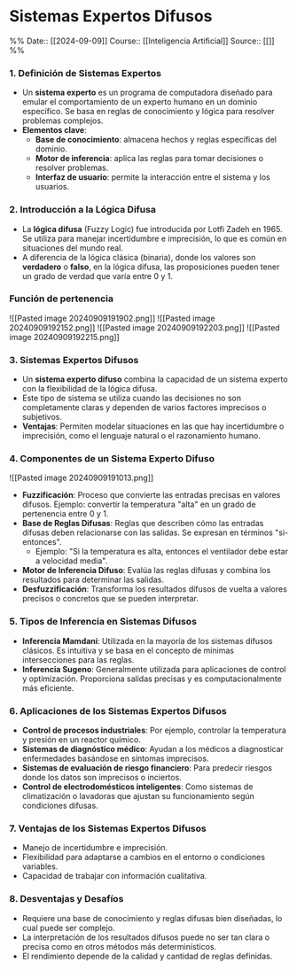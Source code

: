 # Sistemas Expertos Difusos

%%
Date:: [[2024-09-09]]
Course:: [[Inteligencia Artificial]]
Source:: [[]]
%%

### 1. **Definición de Sistemas Expertos**

- Un **sistema experto** es un programa de computadora diseñado para emular el comportamiento de un experto humano en un dominio específico. Se basa en reglas de conocimiento y lógica para resolver problemas complejos.
- **Elementos clave**:
    - **Base de conocimiento**: almacena hechos y reglas específicas del dominio.
    - **Motor de inferencia**: aplica las reglas para tomar decisiones o resolver problemas.
    - **Interfaz de usuario**: permite la interacción entre el sistema y los usuarios.

### 2. **Introducción a la Lógica Difusa**

- La **lógica difusa** (Fuzzy Logic) fue introducida por Lotfi Zadeh en 1965. Se utiliza para manejar incertidumbre e imprecisión, lo que es común en situaciones del mundo real.
- A diferencia de la lógica clásica (binaria), donde los valores son **verdadero** o **falso**, en la lógica difusa, las proposiciones pueden tener un grado de verdad que varía entre 0 y 1.
### Función de pertenencia
![[Pasted image 20240909191902.png]]
![[Pasted image 20240909192152.png]]
![[Pasted image 20240909192203.png]]
![[Pasted image 20240909192215.png]]

### 3. **Sistemas Expertos Difusos**

- Un **sistema experto difuso** combina la capacidad de un sistema experto con la flexibilidad de la lógica difusa.
- Este tipo de sistema se utiliza cuando las decisiones no son completamente claras y dependen de varios factores imprecisos o subjetivos.
- **Ventajas**: Permiten modelar situaciones en las que hay incertidumbre o imprecisión, como el lenguaje natural o el razonamiento humano.

### 4. **Componentes de un Sistema Experto Difuso**
![[Pasted image 20240909191013.png]]
- **Fuzzificación**: Proceso que convierte las entradas precisas en valores difusos. Ejemplo: convertir la temperatura "alta" en un grado de pertenencia entre 0 y 1.
- **Base de Reglas Difusas**: Reglas que describen cómo las entradas difusas deben relacionarse con las salidas. Se expresan en términos "si-entonces".
    - Ejemplo: "Si la temperatura es alta, entonces el ventilador debe estar a velocidad media".
- **Motor de Inferencia Difuso**: Evalúa las reglas difusas y combina los resultados para determinar las salidas.
- **Desfuzzificación**: Transforma los resultados difusos de vuelta a valores precisos o concretos que se pueden interpretar.

### 5. **Tipos de Inferencia en Sistemas Difusos**

- **Inferencia Mamdani**: Utilizada en la mayoría de los sistemas difusos clásicos. Es intuitiva y se basa en el concepto de mínimas intersecciones para las reglas.
- **Inferencia Sugeno**: Generalmente utilizada para aplicaciones de control y optimización. Proporciona salidas precisas y es computacionalmente más eficiente.

### 6. **Aplicaciones de los Sistemas Expertos Difusos**

- **Control de procesos industriales**: Por ejemplo, controlar la temperatura y presión en un reactor químico.
- **Sistemas de diagnóstico médico**: Ayudan a los médicos a diagnosticar enfermedades basándose en síntomas imprecisos.
- **Sistemas de evaluación de riesgo financiero**: Para predecir riesgos donde los datos son imprecisos o inciertos.
- **Control de electrodomésticos inteligentes**: Como sistemas de climatización o lavadoras que ajustan su funcionamiento según condiciones difusas.

### 7. **Ventajas de los Sistemas Expertos Difusos**

- Manejo de incertidumbre e imprecisión.
- Flexibilidad para adaptarse a cambios en el entorno o condiciones variables.
- Capacidad de trabajar con información cualitativa.

### 8. **Desventajas y Desafíos**

- Requiere una base de conocimiento y reglas difusas bien diseñadas, lo cual puede ser complejo.
- La interpretación de los resultados difusos puede no ser tan clara o precisa como en otros métodos más determinísticos.
- El rendimiento depende de la calidad y cantidad de reglas definidas.
